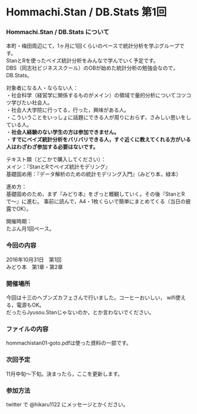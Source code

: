 # Hommachi.Stan / DB.Stats 第1回

### Hommachi.Stan / DB.Stats について
本町・梅田周辺にて，1ヶ月に1回くらいのペースで統計分析を学ぶグループです。  
StanとRを使ったベイズ統計分析をみんなで学んでいく予定です。  
DBS（同志社ビジネススクール）のOBが始めた統計分析の勉強会なので，DB.Stats。

対象者になる人・ならない人：  
・社会科学（経営学に関係するものがメイン）の領域で量的分析についてコツコツ学びたい社会人。  
・社会人大学院に行ってる，行った，興味がある人。  
・こういうことをいっしょに話題にできる人が周りにおらず，さみしい思いをしている人。  
・**社会人経験のない学生の方は参加できません。**  
・**すでにベイズ統計分析をバリバリできる人，すぐ近くに教えてくれる方がいる人はわざわざ参加する必要はないです。**  

テキスト類（どこかで購入してください）：  
メイン：『StanとRでベイズ統計モデリング』  
基礎固め用：『データ解析のための統計モデリング入門』（みどり本，緑本）

進め方：  
基礎固めのため，まず『みどり本』をざっと概観していく。その後『StanとRで〜』に進む。
事前に読んで，A4・1枚くらいで簡単にまとめてくる（当日の披露でOK）。

開催時期：  
たぶん月1回ペース。

### 今回の内容
2016年10月31日　第1回  
みどり本　第1章・第2章

### 開催場所
今回は十三のヘブンズカフェさんで行いました。コーヒーおいしい， wifi使える，電源もOK。  
だったらJyusou.Stanじゃないのか，とか言わないでください。

### ファイルの内容
hommachistan01-goto.pdfは使った資料の一部です。

### 次回予定
11月中旬〜下旬。決まったら，ここを更新します。

### 参加方法
twitter で @hikaru1122 にメッセージとかください。
